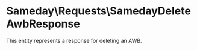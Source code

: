 # Sameday\Requests\SamedayDeleteAwbResponse

This entity represents a response for deleting an AWB.
